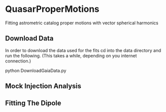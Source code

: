 # QuasarProperMotions

Fitting astrometric catalog proper motions with vector spherical harmonics


## Download Data

In order to download the data used for the fits cd into the data directory and run the following. (This takes a while, depending on you internet connection.)

python DownloadGaiaData.py


## Mock Injection Analysis


## Fitting The Dipole

